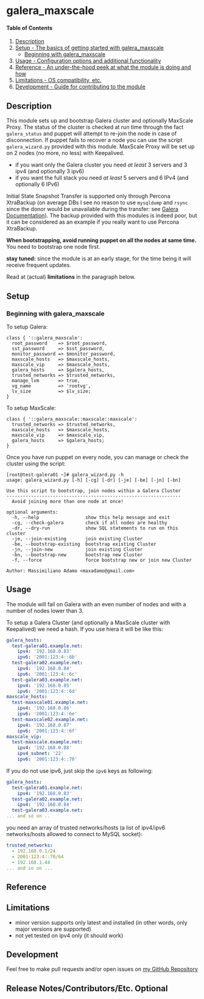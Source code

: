 # galera_maxscale

#### Table of Contents

1. [Description](#description)
1. [Setup - The basics of getting started with galera_maxscale](#setup)
    * [Beginning with galera_maxscale](#beginning-with-galera_maxscale)
1. [Usage - Configuration options and additional functionality](#usage)
1. [Reference - An under-the-hood peek at what the module is doing and how](#reference)
1. [Limitations - OS compatibility, etc.](#limitations)
1. [Development - Guide for contributing to the module](#development)

## Description

This module sets up and bootstrap Galera cluster and optionally MaxScale Proxy.
The status of the cluster is checked at run time through the fact `galera_status` and puppet will attempt to re-join the node in case of disconnection.
If puppet fails to recover a node you can use the script `galera_wizard.py` provided with this module.
MaxScale Proxy will be set up on 2 nodes (no more, no less) with Keepalived.

- if you want only the Galera cluster you need _at least_ 3 servers and 3 ipv4 (and optionally 3 ipv6)
- if you want the full stack you need _at least_ 5 servers and 6 IPv4 (and optionally 6 IPv6)

Initial State Snapshot Transfer is supported only through Percona XtraBackup (on average DBs I see no reason to use `mysqldump` and `rsync` since the donor would be unavailable during the transfer: see [Galera Documentation](http://galeracluster.com/documentation-webpages/sst.html)).
The backup provided with this modules is indeed poor, but it can be considered as an example if you really want to use Percona XtraBackup.

**When bootstrapping, avoid running puppet on all the nodes at same time.** You need to bootstrap one node first.

**stay tuned:** since the module is at an early stage, for the time being it will receive frequent updates.


Read at (actual) **limitations** in the paragraph below.


## Setup

### Beginning with galera_maxscale

To setup Galera:

```puppet
class { '::galera_maxscale':
  root_password    => $root_password,
  sst_password     => $sst_password,
  monitor_password => $monitor_password,
  maxscale_hosts   => $maxscale_hosts,
  maxscale_vip     => $maxscale_hosts,
  galera_hosts     => $galera_hosts,
  trusted_networks => $trusted_networks,
  manage_lvm       => true,
  vg_name          => 'rootvg',
  lv_size          => $lv_size;
}
```

To setup MaxScale:
```puppet
class { '::galera_maxscale::maxscale::maxscale':
  trusted_networks => $trusted_networks,
  maxscale_hosts   => $maxscale_hosts,
  maxscale_vip     => $maxscale_vip,
  galera_hosts     => $galera_hosts;
}
```

Once you have run puppet on every node, you can manage or check the cluster using the script:
```
[root@test-galera01 ~]# galera_wizard.py -h
usage: galera_wizard.py [-h] [-cg] [-dr] [-je] [-be] [-jn] [-bn]

Use this script to bootstrap, join nodes within a Galera Cluster
----------------------------------------------------------------
  Avoid joining more than one node at once!

optional arguments:
  -h, --help                 show this help message and exit
  -cg, --check-galera        check if all nodes are healthy
  -dr, --dry-run             show SQL statements to run on this cluster
  -je, --join-existing       join existing Cluster
  -be, --bootstrap-existing  bootstrap existing Cluster
  -jn, --join-new            join existing Cluster
  -bn, --bootstrap-new       bootstrap new Cluster
  -f, --force                force bootstrap new or join new Cluster

Author: Massimiliano Adamo <maxadamo@gmail.com>
```

## Usage

The module will fail on Galera with an even number of nodes and with a number of nodes lower than 3.

To setup a Galera Cluster (and optionally a MaxScale cluster with Keepalived) we need a hash. If you use hiera it will be like this:

```yaml
galera_hosts:
  test-galera01.example.net:
    ipv4: '192.168.0.83'
    ipv6: '2001:123:4::6b'
  test-galera02.example.net:
    ipv4: '192.168.0.84'
    ipv6: '2001:123:4::6c'
  test-galera03.example.net:
    ipv4: '192.168.0.85'
    ipv6: '2001:123:4::6d'
maxscale_hosts:
  test-maxscale01.example.net:
    ipv4: '192.168.0.86'
    ipv6: '2001:123:4::6e'
  test-maxscale02.example.net:
    ipv4: '192.168.0.87'
    ipv6: '2001:123:4::6f'
maxscale_vip:
  test-maxscale.example.net:
    ipv4: '192.168.0.88'
    ipv4_subnet: '22'
    ipv6: '2001:123:4::70'
```

If you do not use ipv6, just skip the `ipv6` keys as following:
```yaml
galera_hosts:
  test-galera01.example.net:
    ipv4: '192.168.0.83'
  test-galera02.example.net:
    ipv4: '192.168.0.84'
  test-galera03.example.net:
... and so on ..
```

you need an array of trusted networks/hosts (a list of ipv4/ipv6 networks/hosts allowed to connect to MySQL socket):
```yaml
trusted_networks:
  - 192.168.0.1/24
  - 2001:123:4::70/64
  - 192.168.1.44
... and so on ...
```

## Reference



## Limitations

- minor version supports only latest and installed (in other words, only major versions are supported)
- not yet tested on ipv4 only (it should work)

## Development

Feel free to make pull requests and/or open issues on [my GitHub Repository](https://github.com/maxadamo/galera_maxscale)

## Release Notes/Contributors/Etc. **Optional**
